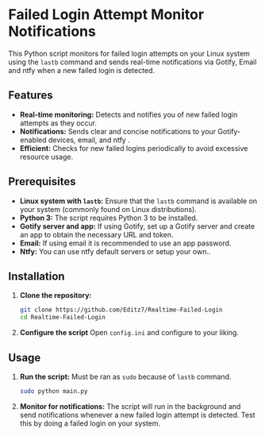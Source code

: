 # Failed Login Attempt Monitor Notifications

This Python script monitors for failed login attempts on your Linux system using the `lastb` command and sends real-time notifications via Gotify, Email and ntfy when a new failed login is detected.

## Features

* **Real-time monitoring:** Detects and notifies you of new failed login attempts as they occur.
* **Notifications:**  Sends clear and concise notifications to your Gotify-enabled devices, email, and ntfy .
* **Efficient:** Checks for new failed logins periodically to avoid excessive resource usage.

## Prerequisites

* **Linux system with `lastb`:**  Ensure that the `lastb` command is available on your system (commonly found on Linux distributions).
* **Python 3:**  The script requires Python 3 to be installed.
* **Gotify server and app:** If using Gotify, set up a Gotify server and create an app to obtain the necessary URL and token.
* **Email:** If using email it is recommended to use an app password.
* **Ntfy:** You can use ntfy default servers or setup your own..

## Installation

1. **Clone the repository:**
   ```bash
   git clone https://github.com/Editz7/Realtime-Failed-Login
   cd Realtime-Failed-Login

2. **Configure the script**
   Open `config.ini` and configure to your liking.

## Usage

1. **Run the script:**
   Must be ran as ``sudo`` because of ``lastb`` command.
   ```bash
   sudo python main.py

2. **Monitor for notifications:**
   The script will run in the background and send notifications whenever a new failed login attempt is detected. Test this by doing a failed login on your system.
